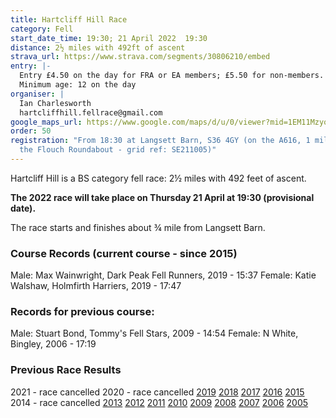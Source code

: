```yaml
---
title: Hartcliff Hill Race
category: Fell
start_date_time: 19:30; 21 April 2022  19:30
distance: 2½ miles with 492ft of ascent
strava_url: https://www.strava.com/segments/30806210/embed
entry: |-
  Entry £4.50 on the day for FRA or EA members; £5.50 for non-members.
  Minimum age: 12 on the day
organiser: |
  Ian Charlesworth
  hartcliffhill.fellrace@gmail.com
google_maps_url: https://www.google.com/maps/d/u/0/viewer?mid=1EM11MzyonbhY9uGBGz9TcX9yeOw&hl=en&ll=53.53444107128965%2C-1.6152743120117141&z=12
order: 50
registration: "From 18:30 at Langsett Barn, S36 4GY (on the A616, 1 mile SE of
  the Flouch Roundabout - grid ref: SE211005)"
---
```



Hartcliff Hill is a BS category fell race: 2½ miles with 492 feet of ascent.



**The 2022 race will take place on Thursday 21 April at 19:30 (provisional date).**



The race starts and finishes about ¾ mile from Langsett Barn.



### Course Records (current course - since 2015)



Male: Max Wainwright, Dark Peak Fell Runners, 2019 - 15:37
Female: Katie Walshaw, Holmfirth Harriers, 2019 - 17:47



### Records for previous course:



Male: Stuart Bond, Tommy's Fell Stars, 2009 - 14:54
Female: N White, Bingley, 2006 - 17:19



### Previous Race Results



2021 - race cancelled
2020 - race cancelled
[2019](http://pfrac.co.uk/wp-content/uploads/2019/05/Hartcliff-2019-Results.pdf)
[2018](http://pfrac.co.uk/wp-content/uploads/2018/04/Hartcliff-2018-Results.pdf)
[2017](http://pfrac.co.uk/wp-content/uploads/2017/04/Hartcliff-2017-Results.pdf)
[2016](http://pfrac.co.uk/wp-content/uploads/2016/04/Hartcliff-2016-Results.pdf)
[2015](http://pfrac.co.uk/wp-content/uploads/2015/07/Hartcliff-2015-Results.pdf)
2014 - race cancelled
[2013](http://fellrunner.org.uk/results.php?id=1847)
[2012](http://fellrunner.org.uk/results.php?id=1246)
[2011](http://fellrunner.org.uk/results.php?id=650)
[2010](http://fellrunner.org.uk/results/race10/10_hartcliff_hill.html)
[2009](http://fellrunner.org.uk/results/race09/09_hartcliffe.html)
[2008](http://fellrunner.org.uk/results/race08/hartcliffe08.txt)
[2007](http://fellrunner.org.uk/results/race07/hartcliffehill.txt)
[2006](http://fellrunner.org.uk/results/race06/hartcliffe.txt)
[2005](http://fellrunner.org.uk/results/race05/hartcliffe.htm)
